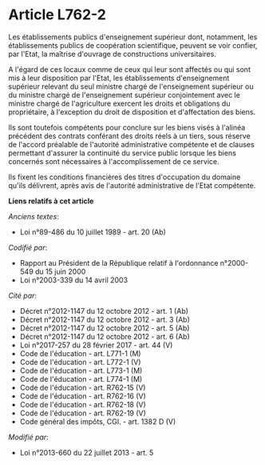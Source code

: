 # Article L762-2

Les établissements publics d'enseignement supérieur dont, notamment, les établissements publics de coopération scientifique,
peuvent se voir confier, par l'Etat, la maîtrise d'ouvrage de constructions universitaires.

A l'égard de ces locaux comme de ceux qui leur sont affectés ou qui sont mis à leur disposition par l'Etat, les
établissements d'enseignement supérieur relevant du seul ministre chargé de l'enseignement supérieur ou du ministre chargé de
l'enseignement supérieur conjointement avec le ministre chargé de l'agriculture exercent les droits et obligations du
propriétaire, à l'exception du droit de disposition et d'affectation des biens.

Ils sont toutefois compétents pour conclure sur les biens visés à l'alinéa précédent des contrats conférant des droits réels
à un tiers, sous réserve de l'accord préalable de l'autorité administrative compétente et de clauses permettant d'assurer la
continuité du service public lorsque les biens concernés sont nécessaires à l'accomplissement de ce service.

Ils fixent les conditions financières des titres d'occupation du domaine qu'ils délivrent, après avis de l'autorité
administrative de l'Etat compétente.

**Liens relatifs à cet article**

_Anciens textes_:

  - Loi n°89-486 du 10 juillet 1989 - art. 20 (Ab)

_Codifié par_:

  - Rapport au Président de la République relatif à l'ordonnance n°2000-549 du 15 juin 2000
  - Loi n°2003-339 du 14 avril 2003

_Cité par_:

  - Décret n°2012-1147 du 12 octobre 2012 - art. 1 (Ab)
  - Décret n°2012-1147 du 12 octobre 2012 - art. 3 (Ab)
  - Décret n°2012-1147 du 12 octobre 2012 - art. 5 (Ab)
  - Décret n°2012-1147 du 12 octobre 2012 - art. 6 (Ab)
  - Loi n°2017-257 du 28 février 2017 - art. 44 (V)
  - Code de l'éducation - art. L771-1 (M)
  - Code de l'éducation - art. L772-1 (V)
  - Code de l'éducation - art. L773-1 (M)
  - Code de l'éducation - art. L774-1 (M)
  - Code de l'éducation - art. R762-15 (V)
  - Code de l'éducation - art. R762-16 (V)
  - Code de l'éducation - art. R762-18 (V)
  - Code de l'éducation - art. R762-19 (V)
  - Code général des impôts, CGI. - art. 1382 D (V)

_Modifié par_:

  - Loi n°2013-660 du 22 juillet 2013 - art. 5
